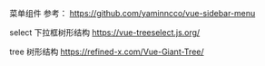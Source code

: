 菜单组件 参考： https://github.com/yaminncco/vue-sidebar-menu

select 下拉框树形结构  https://vue-treeselect.js.org/ 

tree 树形结构  https://refined-x.com/Vue-Giant-Tree/

